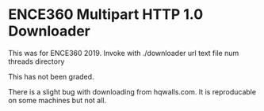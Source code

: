 # ENCE360 Multipart HTTP 1.0 Downloader


This was for ENCE360 2019. Invoke with ./downloader url text file num threads directory


This has not been graded.



There is a slight bug with downloading from hqwalls.com. It is reproducable on some machines but not all.
  
  
                                                              
